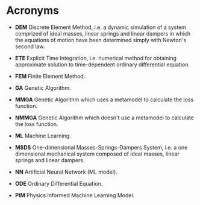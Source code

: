 # Acronyms

- **DEM** Discrete Element Method, i.e. a dynamic simulation of a system comprized of ideal masses, linear springs and linear dampers in which the equations of motion have been determined simply with Newton's second law.

- **ETE** Explicit Time Integration, i.e. numerical method for obtaining approximate solution to time-dependent ordinary differential equation.

- **FEM** Finite Element Method.

- **GA** Genetic Algorithm.

- **MMGA** Genetic Algorithm which uses a metamodel to calculate the loss function.

- **NMMGA** Genetic Algorithm which doesn't use a metamodel to calculate the loss function.

- **ML** Machine Learning.

- **MSDS** One-dimensional Masses-Springs-Dampers System, i.e. a one dimensional mechanical system composed of ideal masses, linear springs and linear dampers.

- **NN** Artificial Neural Network (ML model).

- **ODE** Ordinary Differential Equation.

- **PIM** Physics Informed Machine Learning Model.
